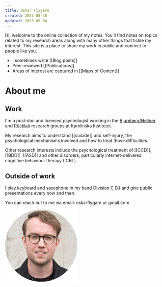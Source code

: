 ```yaml
---
title: Oskar Flygare
created: 2023-08-30
updated: 2023-09-04
---
```


Hi, welcome to the online collection of my notes. You'll find notes on topics related to my research areas along with many other things that tickle my interest. This site is a place to share my work in public and connect to people like you.

- I sometimes write [[Blog posts]]
- Peer-reviewed [[Publications]]
- Areas of interest are captured in [[Maps of Content]]
# About me
## Work

I'm a post-doc and licensed psychologist working in the [Bjureberg/Hellner](https://ki.se/cns/johan-bjureberg-och-clara-hellners-forskargrupp?ref=oskarflygare.com) and [Rücklab](https://rucklab.com/?ref=oskarflygare.com) research groups at Karolinska Institutet.

My research aims to understand [[suicide]] and self-injury, the psychological mechanisms involved and how to treat those difficulties.

Other research interests include the psychological treatment of [[OCD]], [[BDD]], [[ASD]] and other disorders, particularly internet-delivered cognitive behaviour therapy (ICBT).

## Outside of work

I play keyboard and saxophone in my band [Division 7](https://open.spotify.com/artist/3z6F8NIRs126ddMywopmfP?si=JqEHsYkXShGriY1kaCsEaw&ref=oskarflygare.com), DJ and give public presentations every now and then.

You can reach out to me via email: oskarflygare `at` gmail.com 

![](files/round-portrait.png)
